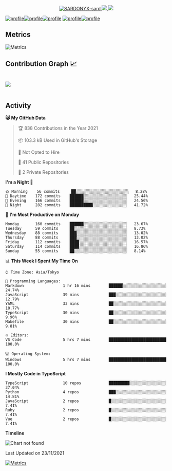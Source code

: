 <p align="center">
  <a href="http://github.com/SARDONYX-sard/SARDONYX-sard" target="_blank">
    <img src="https://komarev.com/ghpvc/?username=SARDONYX-sard&color=8A6D99" alt="SARDONYX-sard" />
  </a>

  <a href="https://twitter.com/SARDONYX_sard/" target="_blank">
    <img src="https://img.shields.io/twitter/follow/SARDONYX_sard?color=1d9bf0&logo=twitter&style=flat">
  </a>

  <a href="https://github.com/SARDONYX-sard/" target="_blank">
    <img src="https://img.shields.io/github/followers/SARDONYX-sard?color=%231c2128&logo=GitHub&style=flat">
  </a>
</p>

[![profile](https://raw.githubusercontent.com/SARDONYX-sard/SARDONYX-sard/main/profile-summary-card-output/github_dark/0-profile-details.svg)](https://github.com/vn7n24fzkq/github-profile-summary-cards)[![profile](https://raw.githubusercontent.com/SARDONYX-sard/SARDONYX-sard/main/profile-summary-card-output/github_dark/1-repos-per-language.svg)](https://github.com/vn7n24fzkq/github-profile-summary-cards)[![profile](https://raw.githubusercontent.com/SARDONYX-sard/SARDONYX-sard/main/profile-summary-card-output/github_dark/2-most-commit-language.svg)](https://github.com/vn7n24fzkq/github-profile-summary-cards)
[![profile](https://raw.githubusercontent.com/SARDONYX-sard/SARDONYX-sard/main/profile-summary-card-output/github_dark/3-stats.svg)](https://github.com/vn7n24fzkq/github-profile-summary-cards)[![profile](https://raw.githubusercontent.com/SARDONYX-sard/SARDONYX-sard/main/profile-summary-card-output/github_dark/4-productive-time.svg)](https://github.com/vn7n24fzkq/github-profile-summary-cards)

## Metrics

![Metrics](https://github.com/SARDONYX-sard/SARDONYX-sard/blob/main/metrics.svg)

## Contribution Graph 📈

<br>
<div>
    <img src="https://activity-graph.herokuapp.com/graph?username=SARDONYX-sard&theme=xcode&area=true" />
</div>
<br/>

## Activity

<!--START_SECTION:waka-->
**🐱 My GitHub Data** 

> 🏆 838 Contributions in the Year 2021
 > 
> 📦 103.3 kB Used in GitHub's Storage 
 > 
> 🚫 Not Opted to Hire
 > 
> 📜 41 Public Repositories 
 > 
> 🔑 2 Private Repositories  
 > 
**I'm a Night 🦉** 

```text
🌞 Morning    56 commits     ██░░░░░░░░░░░░░░░░░░░░░░░   8.28% 
🌆 Daytime    172 commits    ██████░░░░░░░░░░░░░░░░░░░   25.44% 
🌃 Evening    166 commits    ██████░░░░░░░░░░░░░░░░░░░   24.56% 
🌙 Night      282 commits    ██████████░░░░░░░░░░░░░░░   41.72%

```
📅 **I'm Most Productive on Monday** 

```text
Monday       160 commits    ██████░░░░░░░░░░░░░░░░░░░   23.67% 
Tuesday      59 commits     ██░░░░░░░░░░░░░░░░░░░░░░░   8.73% 
Wednesday    88 commits     ███░░░░░░░░░░░░░░░░░░░░░░   13.02% 
Thursday     88 commits     ███░░░░░░░░░░░░░░░░░░░░░░   13.02% 
Friday       112 commits    ████░░░░░░░░░░░░░░░░░░░░░   16.57% 
Saturday     114 commits    ████░░░░░░░░░░░░░░░░░░░░░   16.86% 
Sunday       55 commits     ██░░░░░░░░░░░░░░░░░░░░░░░   8.14%

```


📊 **This Week I Spent My Time On** 

```text
⌚︎ Time Zone: Asia/Tokyo

💬 Programming Languages: 
Markdown                 1 hr 16 mins        ██████░░░░░░░░░░░░░░░░░░░   24.74% 
JavaScript               39 mins             ███░░░░░░░░░░░░░░░░░░░░░░   12.79% 
YAML                     33 mins             ██░░░░░░░░░░░░░░░░░░░░░░░   10.77% 
TypeScript               30 mins             ██░░░░░░░░░░░░░░░░░░░░░░░   9.96% 
Makefile                 30 mins             ██░░░░░░░░░░░░░░░░░░░░░░░   9.81%

🔥 Editors: 
VS Code                  5 hrs 7 mins        █████████████████████████   100.0%

💻 Operating System: 
Windows                  5 hrs 7 mins        █████████████████████████   100.0%

```

**I Mostly Code in TypeScript** 

```text
TypeScript               10 repos            █████████░░░░░░░░░░░░░░░░   37.04% 
Python                   4 repos             ███░░░░░░░░░░░░░░░░░░░░░░   14.81% 
JavaScript               2 repos             █░░░░░░░░░░░░░░░░░░░░░░░░   7.41% 
Ruby                     2 repos             █░░░░░░░░░░░░░░░░░░░░░░░░   7.41% 
Vue                      2 repos             █░░░░░░░░░░░░░░░░░░░░░░░░   7.41%

```


**Timeline**

![Chart not found](https://raw.githubusercontent.com/SARDONYX-sard/SARDONYX-sard/main/charts/bar_graph.png) 


 Last Updated on 23/11/2021
<!--END_SECTION:waka-->

[![Metrics](https://github.com/SARDONYX-sard/SARDONYX-sard/actions/workflows/main.yaml/badge.svg)](https://github.com/SARDONYX-sard/SARDONYX-sard/actions/workflows/main.yaml)

